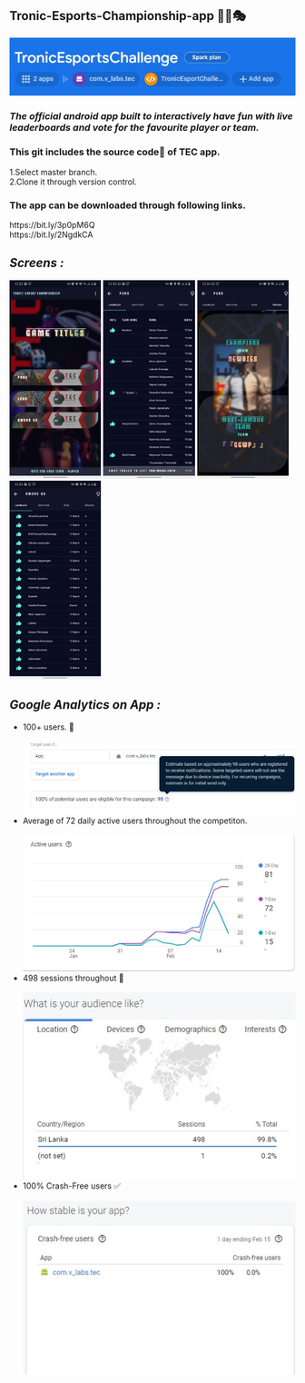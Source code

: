## Tronic-Esports-Championship-app 🎲🔫🎭


<code><img  src="https://github.com/ViduraErandika/Tronic-Esports-Championship-app/blob/main/Images/tr.jpg"></code>
### *The official android app built to interactively have fun with live leaderboards and vote for the favourite player or team.*

<h3>This git includes the source code📜 of TEC app. </h3>
<p>
1.Select master branch. <br>
2.Clone it through version control.
</p>

<h3>The app can be downloaded through following links. </h3>
<p>
https://bit.ly/3p0pM6Q
<br>
https://bit.ly/2NgdkCA
  </p>
  
## *Screens :*

<code><img height = 350 src="https://github.com/ViduraErandika/Tronic-Esports-Championship-app/blob/main/Images/main%20screen.jpg"></code>
<code><img height = 350 src="https://github.com/ViduraErandika/Tronic-Esports-Championship-app/blob/main/Images/pubg.jpg"></code>
<code><img height = 350 src="https://github.com/ViduraErandika/Tronic-Esports-Championship-app/blob/main/Images/winners.jpg"></code>
<code><img height = 350 src="https://github.com/ViduraErandika/Tronic-Esports-Championship-app/blob/main/Images/amongus.jpg"></code>

## *Google Analytics on App :*

<ul>
  <li>100+ users. 👥</li> <br>
  <code><img  src="https://github.com/ViduraErandika/Tronic-Esports-Championship-app/blob/main/Images/user.jpg"></code> <br>
  <li>Average of 72 daily active users throughout the competiton.</li> <br>
  <code><img  src="https://github.com/ViduraErandika/Tronic-Esports-Championship-app/blob/main/Images/active.jpg"></code> <br>
  <li>498 sessions throughout 🎉</li> <br>
  <code><img  src="https://github.com/ViduraErandika/Tronic-Esports-Championship-app/blob/main/Images/sessions.jpg"></code> <br>
  <li>100% Crash-Free users ✅</li>  <br>
  <code><img  src="https://github.com/ViduraErandika/Tronic-Esports-Championship-app/blob/main/Images/crash.jpg"></code> <br>
</ul>
